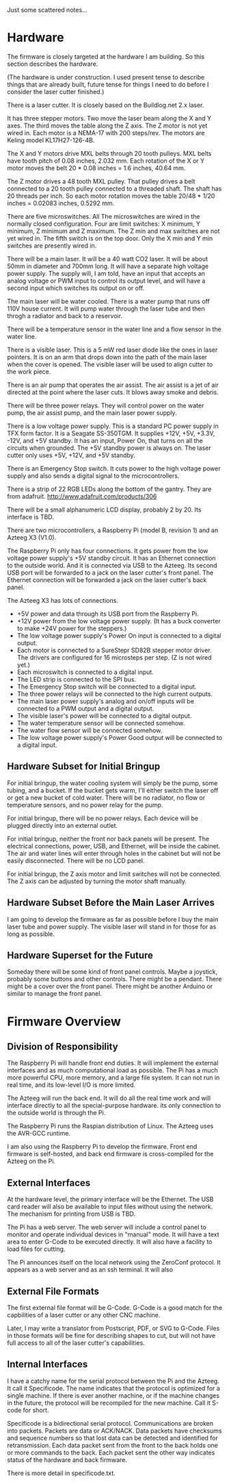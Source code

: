 Just some scattered notes...

# Hardware

The firmware is closely targeted at the hardware I am building.  So
this section describes the hardware.

(The hardware is under construction.  I used present tense to describe
things that are already built, future tense for things I need to do
before I consider the laser cutter finished.)

There is a laser cutter.  It is closely based on the Buildlog.net 2.x
laser.

It has three stepper motors.  Two move the laser beam along the X and
Y axes.  The third moves the table along the Z axis.  The Z motor is
not yet wired in.  Each motor is a NEMA-17 with 200 steps/rev.  The
motors are Keling model KL17H27-126-4B.

The X and Y motors drive MXL belts through 20 tooth pulleys.  MXL
belts have tooth pitch of 0.08 inches, 2.032 mm.  Each rotation of the
X or Y motor moves the belt 20 * 0.08 inches = 1.6 inches, 40.64 mm.

The Z motor drives a 48 tooth MXL pulley.  That pulley drives a belt
connected to a 20 tooth pulley connected to a threaded shaft.  The
shaft has 20 threads per inch.  So each motor rotation moves the table
20/48 * 1/20 inches = 0.02083 inches, 0.5292 mm.

There are five microswitches.  All The microswitches are wired in the
normally closed configuration.  Four are limit switches: X minimum, Y
minimum, Z minimum and Z maximum.  The Z min and max switches are not
yet wired in.  The fifth switch is on the top door.  Only the X min
and Y min switches are presently wired in.

There will be a main laser.  It will be a 40 watt CO2 laser.  It will
be about 50mm in diameter and 700mm long.  It will have a separate
high voltage power supply.  The supply will, I am told, have an input
that accepts an analog voltage or PWM input to control its output
level, and will have a second input which switches its output on or
off.

The main laser will be water cooled.  There is a water pump that runs
off 110V house current.  It will pump water through the laser tube and
then throgh a radiator and back to a reservoir.

There will be a temperature sensor in the water line and a flow sensor
in the water line.

There is a visible laser.  This is a 5 mW red laser diode like the
ones in laser pointers.  It is on an arm that drops down into the path
of the main laser when the cover is opened.  The visible laser will be
used to align cutter to the work piece.

There is an air pump that operates the air assist.  The air assist is
a jet of air directed at the point where the laser cuts.  It blows
away smoke and debris.

There will be three power relays.  They will control power on the
water pump, the air assist pump, and the main laser power supply.

There is a low voltage power supply.  This is a standard PC power
supply in TFX form factor.  It is a Seagate SS-350TGM.  It supplies
+12V, +5V, +3.3V, -12V, and +5V standby.  It has an input, Power On,
that turns on all the circuits when grounded.  The +5V standby power
is always on.  The laser cutter only uses +5V, +12V, and +5V standby.

There is an Emergency Stop switch.  It cuts power to the high voltage
power supply and also sends a digital signal to the microcontrollers.

There is a strip of 22 RGB LEDs along the bottom of the gantry.
They are from adafruit.  http://www.adafruit.com/products/306

There will be a small alphanumeric LCD display, probably 2 by 20.
Its interface is TBD.

There are two microcontrollers, a Raspberry Pi (model B, revision 1)
and an Azteeg X3 (V1.0).

The Raspberry Pi only has four connections.  It gets power from the
low voltage power supply's +5V standby circuit.  It has an Ethernet
connection to the outside world.  And it is connected via USB to the
Azteeg.  Its second USB port will be forwarded to a jack on the laser
cutter's front panel.  The Ethernet connection will be forwarded a
jack on the laser cutter's back panel.

The Azteeg X3 has lots of connections.

  * +5V power and data through its USB port from the Raspberry Pi.
  * +12V power from the low voltage power supply.  (It has a buck
    converter to make +24V power for the steppers.)
  * The low voltage power supply's Power On input is connected to 
    a digital output.
  * Each motor is connected to a SureStepr SD82B stepper motor driver.
    The drivers are configured for 16 microsteps per step.
    (Z is not wired yet.)
  * Each microswitch is connected to a digital input.
  * The LED strip is connected to the SPI bus.
  * The Emergency Stop switch will be connected to a digital input.
  * The three power relays will be connected to the high current outputs.
  * The main laser power supply's analog and on/off inputs will be
    connected to a PWM output and a digital output.
  * The visible laser's power will be connected to a digital output.
  * The water temperature sensor will be connected somehow.
  * The water flow sensor will be connected somehow.
  * The low voltage power supply's Power Good output will be connected
    to a digital input.


## Hardware Subset for Initial Bringup

For initial bringup, the water cooling system will simply be the pump,
some tubing, and a bucket.  If the bucket gets warm, I'll either
switch the laser off or get a new bucket of cold water.  There will be
no radiator, no flow or temperature sensors, and no power relay for
the pump.

For initial bringup, there will be no power relays.  Each device will
be plugged directly into an external outlet.

For initial bringup, neither the front nor back panels will be
present.  The electrical connections, power, USB, and Ethernet, will
be inside the cabinet.  The air and water lines will enter through
holes in the cabinet but will not be easily disconnected.  There will
be no LCD panel.

For initial bringup, the Z axis motor and limit switches will not be
connected.  The Z axis can be adjusted by turning the motor shaft
manually.


## Hardware Subset Before the Main Laser Arrives

I am going to develop the firmware as far as possible before I buy the
main laser tube and power supply.  The visible laser will stand in for
those for as long as possible.


## Hardware Superset for the Future

Someday there will be some kind of front panel controls.  Maybe a
joystick, probably some buttons and other controls.  There might be a
pendant.  There might be a cover over the front panel.  There might be
another Arduino or similar to manage the front panel.


# Firmware Overview


## Division of Responsibility

The Raspberry Pi will handle front end duties.  It will implement the
external interfaces and as much computational load as possible.  The
Pi has a much more powerful CPU, more memory, and a large file system.
It can not run in real time, and its low-level I/O is more limited.

The Azteeg will run the back end.  It will do all the real time work
and will interface directly to all the special-purpose hardware.  its
only connection to the outside world is through the Pi.

The Raspberry Pi runs the Raspian distribution of Linux.  The Azteeg
uses the AVR-GCC runtime.

I am also using the Raspberry Pi to develop the firmware.  Front end
firmware is self-hosted, and back end firmware is cross-compiled for
the Azteeg on the Pi.


## External Interfaces

At the hardware level, the primary interface will be the Ethernet.
The USB card reader will also be available to input files without
using the network.  The mechanism for printing from USB is TBD.

The Pi has a web server.  The web server will include a control panel
to monitor and operate individual devices in "manual" mode.  It will
have a text area to enter G-Code to be executed directly.  It will
also have a facility to load files for cutting.

The Pi announces itself on the local network using the ZeroConf
protocol.  It appears as a web server and as an ssh terminal.
It will also

## External File Formats

The first external file format will be G-Code.  G-Code is a good match
for the capbilities of a laser cutter or any other CNC machine.

Later, I may write a translator from Postscript, PDF, or SVG to G-Code.
Files in those formats will be fine for describing shapes to cut, but
will not have full access to all of the laser cutter's capabilities.


## Internal Interfaces


I have a catchy name for the serial protocol between the Pi and the
Azteeg.  It call it Specificode.  The name indicates that the protocol
is optimized for a single machine.  If there is ever another machine,
or if the machine changes in the future, the protocol will be
recompiled for the new machine.  Call it S-code for short.

Specificode is a bidirectional serial protocol.  Communications are
broken into packets.  Packets are data or ACK/NACK.  Data packets have
checksums and sequence numbers so that lost data can be detected and
identified for retransmission.  Each data packet sent from the front
to the back holds one or more commands to the back.  Each packet sent
the other way indicates status of the hardware and back firmware.

There is more detail in specificode.txt.
